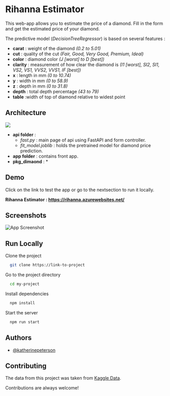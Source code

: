 # Rihanna Estimator 

This web-app allows you to estimate the price of a diamond. Fill in the form and get the estimated price of your diamond. 

The predictive model (*DecisionTreeRegressor*) is based on several features : 
* **carat** : weight of the diamond *(0.2 to 5.01)*
* **cut** : quality of the cut *(Fair, Good, Very Good, Premium, Ideal)*
* **color** : diamond color *(J [worst] to D [best])*
* **clarity** : measurement of how clear the diamond is *(I1 [worst], SI2, SI1, VS2, VS1, VVS2, VVS1, IF [best])*
* **x** : length in mm *(0 to 10.74)*
* **y** : width in mm *(0 to 58.9)*
* **z** : depth in mm 	*(0 to 31.8)*
* **depth** : total depth percentage *(43 to 79)*
* **table** :width of top of diamond relative to widest point 

## Architecture

![](https://zupimages.net/up/21/33/6rra.png)

* **api folder** : 
  - *fast.py* : main page of api using FastAPI and form controller. 
  - *fit_model.joblib* : holds the pretrained model for diamond price prediction. 
* **app folder** : contains front app. 
* **pkg_dimaond** :
  * 

## Demo

Click on the link to test the app or go to the nextsection to run it locally.

**Rihanna Estimator : https://rihanna.azurewebsites.net/**

  
## Screenshots

![App Screenshot](https://via.placeholder.com/468x300?text=App+Screenshot+Here)

  
## Run Locally

Clone the project

```bash
  git clone https://link-to-project
```

Go to the project directory

```bash
  cd my-project
```

Install dependencies

```bash
  npm install
```

Start the server

```bash
  npm run start
```

  
## Authors

- [@katherinepeterson](https://www.github.com/octokatherine)

  
## Contributing

The data from this project was taken from [Kaggle Data](https://www.kaggle.com/shivam2503/diamonds). 

Contributions are always welcome!

  

